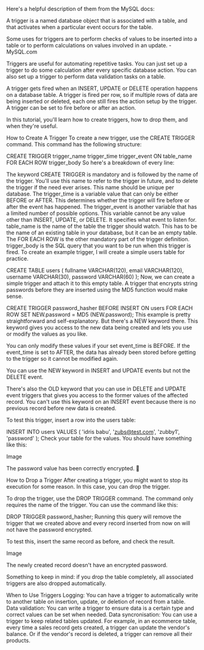 Here's a helpful description of them from the MySQL docs:

A trigger is a named database object that is associated with a table, and that activates when a particular event occurs for the table.

Some uses for triggers are to perform checks of values to be inserted into a table or to perform calculations on values involved in an update. - MySQL.com

Triggers are useful for automating repetitive tasks. You can just set up a trigger to do some calculation after every specific database action. You can also set up a trigger to perform data validation tasks on a table.

A trigger gets fired when an INSERT, UPDATE or DELETE operation happens on a database table. A trigger is fired per row, so if multiple rows of data are being inserted or deleted, each one still fires the action setup by the trigger. A trigger can be set to fire before or after an action.

In this tutorial, you'll learn how to create triggers, how to drop them, and when they're useful.

How to Create A Trigger
To create a new trigger, use the CREATE TRIGGER command. This command has the following structure:

CREATE TRIGGER trigger_name
trigger_time 
trigger_event
ON table_name 
FOR EACH ROW
trigger_body
So here's a breakdown of every line:

The keyword CREATE TRIGGER is mandatory and is followed by the name of the trigger. You'll use this name to refer to the trigger in future, and to delete the trigger if the need ever arises. This name should be unique per database.
The trigger_time is a variable value that can only be either BEFORE or AFTER. This determines whether the trigger will fire before or after the event has happened.
The trigger_event is another variable that has a limited number of possible options. This variable cannot be any value other than INSERT, UPDATE, or DELETE. It specifies what event to listen for.
table_name is the name of the table the trigger should watch. This has to be the name of an existing table in your database, but it can be an empty table.
The FOR EACH ROW is the other mandatory part of the trigger definition.
trigger_body is the SQL query that you want to be run when this trigger is fired.
To create an example trigger, I will create a simple users table for practice.

CREATE TABLE
    users (
        fullname VARCHAR(120),
        email VARCHAR(120),
        username VARCHAR(30),
        password VARCHAR(60)
    );
Now, we can create a simple trigger and attach it to this empty table. A trigger that encrypts string passwords before they are inserted using the MD5 function would make sense.

CREATE TRIGGER password_hasher BEFORE INSERT ON users FOR EACH ROW
SET
    NEW.password = MD5 (NEW.password);
This example is pretty straightforward and self-explanatory. But there's a NEW keyword there. This keyword gives you access to the new data being created and lets you use or modify the values as you like.

You can only modify these values if your set event_time is BEFORE. If the event_time is set to AFTER, the data has already been stored before getting to the trigger so it cannot be modified again.

You can use the NEW keyword in INSERT and UPDATE events but not the DELETE event.

There's also the OLD keyword that you can use in DELETE and UPDATE event triggers that gives you access to the former values of the affected record. You can't use this keyword on an INSERT event because there is no previous record before new data is created.

To test this trigger, insert a row into the users table:

INSERT INTO
    users
VALUES
    (
        'idris babu',
        'zubs@test.com',
        'zubby1',
        'password'
    );
Check your table for the values. You should have something like this:

Image

The password value has been correctly encrypted. 🥳

How to Drop a Trigger
After creating a trigger, you might want to stop its execution for some reason. In this case, you can drop the trigger.

To drop the trigger, use the DROP TRIGGER command. The command only requires the name of the trigger. You can use the command like this:

DROP TRIGGER password_hasher;
Running this query will remove the trigger that we created above and every record inserted from now on will not have the password encrypted.

To test this, insert the same record as before, and check the result.

Image

The newly created record doesn't have an encrypted password.

Something to keep in mind: if you drop the table completely, all associated triggers are also dropped automatically.

When to Use Triggers
Logging: You can have a trigger to automatically write to another table on insertion, update, or deletion of record from a table.
Data validation: You can write a trigger to ensure data is a certain type and correct values can be set when needed.
Data syncronisation: You can use a trigger to keep related tables updated. For example, in an ecommerce table, every time a sales record gets created, a trigger can update the vendor's balance. Or if the vendor's record is deleted, a trigger can remove all their products.